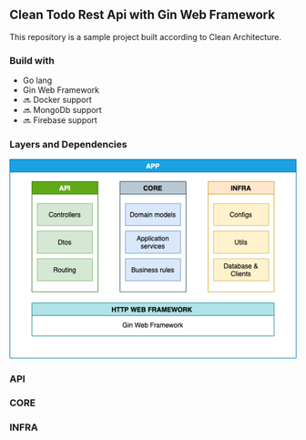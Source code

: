 ## Clean Todo Rest Api with Gin Web Framework

This repository is a sample project built according to Clean Architecture.  

### Build with
* Go lang
* Gin Web Framework
* :soon: Docker support
* :soon: MongoDb support
* :soon: Firebase support

### Layers and Dependencies

![image](./docs/img/aci.png)


### API

### CORE

### INFRA
